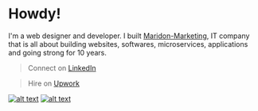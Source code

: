 # Howdy! 

I'm a web designer and developer. I built [Maridon-Marketing](https://maridonmarketing.com), IT company that is all about building websites, softwares, microservices, applications and  going strong for 10 years.

> Connect on [LinkedIn](https://www.linkedin.com/in/geetpurwar/)

> Hire on [Upwork](https://www.upwork.com/fl/geetp)

<!-- Please don't remove this: Grab your social icons from https://github.com/carlsednaoui/gitsocial -->

<!-- display the social media buttons in your README -->

[![alt text][1.1]][1]
[![alt text][2.1]][2]


<!-- links to social media icons -->
<!-- no need to change these -->

<!-- icons with padding -->

[1.1]: http://i.imgur.com/tXSoThF.png (twitter icon with padding)
[2.1]: http://i.imgur.com/P3YfQoD.png (facebook icon with padding)

<!-- icons without padding -->

[1.2]: http://i.imgur.com/wWzX9uB.png (twitter icon without padding)
[2.2]: http://i.imgur.com/fep1WsG.png (facebook icon without padding)


<!-- links to your social media accounts -->
<!-- update these accordingly -->

[1]: http://www.twitter.com/geetpurwar
[2]: http://www.facebook.com/geetpurwar

<!-- Please don't remove this: Grab your social icons from https://github.com/carlsednaoui/gitsocial -->

